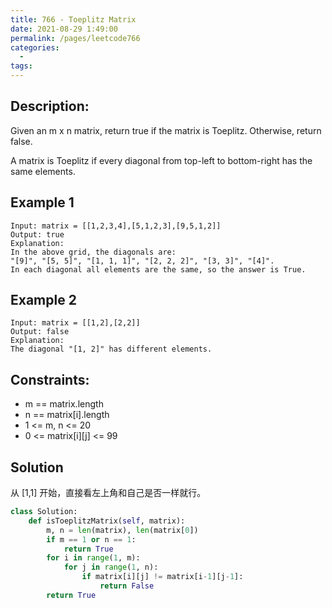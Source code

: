```yaml
---
title: 766 - Toeplitz Matrix
date: 2021-08-29 1:49:00
permalink: /pages/leetcode766
categories:
  - 
tags:
---
```

## Description:
Given an m x n matrix, return true if the matrix is Toeplitz. Otherwise, return false.

A matrix is Toeplitz if every diagonal from top-left to bottom-right has the same elements.



## Example 1
```
Input: matrix = [[1,2,3,4],[5,1,2,3],[9,5,1,2]]
Output: true
Explanation:
In the above grid, the diagonals are:
"[9]", "[5, 5]", "[1, 1, 1]", "[2, 2, 2]", "[3, 3]", "[4]".
In each diagonal all elements are the same, so the answer is True.
```
## Example 2
```
Input: matrix = [[1,2],[2,2]]
Output: false
Explanation:
The diagonal "[1, 2]" has different elements.
```
## Constraints:
- m == matrix.length
- n == matrix[i].length
- 1 <= m, n <= 20
- 0 <= matrix[i][j] <= 99
## Solution
从 [1,1] 开始，直接看左上角和自己是否一样就行。
```python
class Solution:
    def isToeplitzMatrix(self, matrix):
        m, n = len(matrix), len(matrix[0])
        if m == 1 or n == 1:
            return True
        for i in range(1, m):
            for j in range(1, n):
                if matrix[i][j] != matrix[i-1][j-1]:
                    return False 
        return True
```
